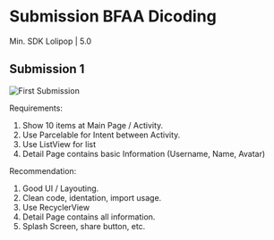 # Submission BFAA Dicoding

Min. SDK Lolipop | 5.0

## Submission 1
![First Submission]('/git_asset/star_submission_1.png')

Requirements:
1. Show 10 items at Main Page / Activity.
1. Use Parcelable for Intent between Activity.
1. Use ListView for list
1. Detail Page contains basic Information (Username, Name, Avatar)

Recommendation:
1. Good UI / Layouting.
1. Clean code, identation, import usage.
1. Use RecyclerView
1. Detail Page contains all information.
1. Splash Screen, share button, etc.
